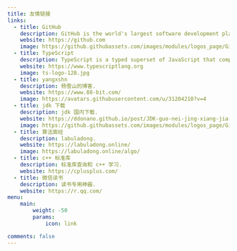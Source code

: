 ```yaml
---
title: 友情链接
links:
  - title: GitHub
    description: GitHub is the world's largest software development platform.
    website: https://github.com
    image: https://github.githubassets.com/images/modules/logos_page/GitHub-Mark.png
  - title: TypeScript
    description: TypeScript is a typed superset of JavaScript that compiles to plain JavaScript.
    website: https://www.typescriptlang.org
    image: ts-logo-128.jpg
  - title: yangxshn
    description: 杨雪山的博客.
    website: https://www.88-bit.com/
    image: https://avatars.githubusercontent.com/u/31204210?v=4
  - title: jdk 下载
    description: jdk 国内下载.
    website: https://ddonano.github.io/post/JDK-guo-nei-jing-xiang-jia-su-xia-zai.html
    image: https://github.githubassets.com/images/modules/logos_page/GitHub-Mark.png
  - title: 算法面经
    description: labuladong.
    website: https://labuladong.online/
    image: https://labuladong.online/algo/
  - title: c++ 标准库
    description: 标准库查询和 c++ 学习.
    website: https://cplusplus.com/
  - title: 微信读书
    description: 读书专用神器.
    website: https://r.qq.com/
menu:
    main: 
        weight: -50
        params:
            icon: link

comments: false
---
```

